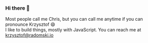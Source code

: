 ### Hi there 👋


Most people call me Chris, but you can call me anytime if you can pronounce Krzysztof 😄 \
I like to build things, mostly with JavaScript. You can reach me at krzysztof@radomski.io
